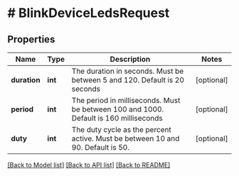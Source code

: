 # # BlinkDeviceLedsRequest

## Properties

Name | Type | Description | Notes
------------ | ------------- | ------------- | -------------
**duration** | **int** | The duration in seconds. Must be between 5 and 120. Default is 20 seconds | [optional]
**period** | **int** | The period in milliseconds. Must be between 100 and 1000. Default is 160 milliseconds | [optional]
**duty** | **int** | The duty cycle as the percent active. Must be between 10 and 90. Default is 50. | [optional]

[[Back to Model list]](../../README.md#models) [[Back to API list]](../../README.md#endpoints) [[Back to README]](../../README.md)
